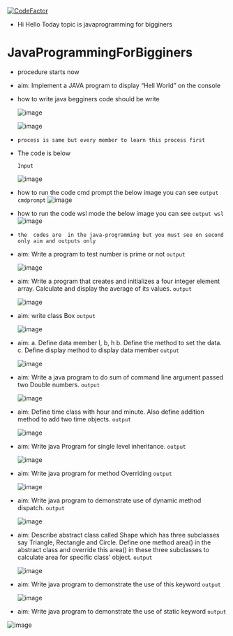 [![CodeFactor](https://www.codefactor.io/repository/github/kasinadhsarma/javaprogrammingforbigginers/badge/main)](https://www.codefactor.io/repository/github/kasinadhsarma/javaprogrammingforbigginers/overview/main)


- Hi Hello Today topic is javaprogramming for bigginers 

# JavaProgrammingForBigginers
- procedure starts now
- aim: Implement a JAVA program to display “Hell World” on the console
- how to write java begginers code should be write 

  ![image](https://user-images.githubusercontent.com/81065703/158067829-ba90835a-93af-497d-9c4c-1000d761b47d.png)


  ![image](https://user-images.githubusercontent.com/81065703/158067897-c5c451b9-6e16-47e5-99e4-993934a255bc.png) 

- `process is same but every member to learn this process first`
- The code is below
 
  `Input`
  
    ![image](https://user-images.githubusercontent.com/81065703/158068055-d5d60782-35c3-46cb-933f-ffb30bd886c2.png)

- how to run the code cmd prompt the below image you can see
  `output cmdprompt`
  ![image](https://user-images.githubusercontent.com/81065703/158068141-410b22f3-d896-4515-9429-631fa80325d2.png)

- how to run the code wsl mode the below image you can see
  `output wsl`
  ![image](https://user-images.githubusercontent.com/81065703/158068605-7510c4a4-e5a4-493b-8adf-79e2a91a4775.png)

- `the  codes are  in the java-programming but you must see on second only aim and outputs only`
- aim: Write a program to test number is prime or not
  `output`
  
  ![image](https://user-images.githubusercontent.com/81065703/158068396-ee14641e-9809-447c-8191-2d4c046f153d.png)

- aim: Write a program that creates and initializes a four integer element array. Calculate 
and display the average of its values.
  `output`
  
  ![image](https://user-images.githubusercontent.com/81065703/158068493-8366d371-e5fb-4172-9b06-619767e1057f.png) 

- aim: write class Box
  `output`
  
  ![image](https://user-images.githubusercontent.com/81065703/158068818-02d09b02-bcbd-4ad0-857b-66ac8d567f1d.png)

- aim:
  a. Define data member l, b, h 
  b. Define the method to set the data. 
  c. Define display method to display data member
  `output`
  
  ![image](https://user-images.githubusercontent.com/81065703/158068934-6b5713cc-b61f-447b-b7eb-e0a0b84448ce.png)

- aim: Write a java program to do sum of command line argument passed two Double numbers.
  `output`
  
  ![image](https://user-images.githubusercontent.com/81065703/158069222-29ddffe6-b508-4168-951c-029f84a65819.png)

- aim: Define time class with hour and minute. Also define addition method to add two time objects.
  `output`
  
  ![image](https://user-images.githubusercontent.com/81065703/158102698-3dd73ffb-f3fb-460e-adac-2baf2e4b73f7.png)

- aim: Write java Program for single level inheritance.
  `output`
  
  ![image](https://user-images.githubusercontent.com/81065703/158102932-51e45f83-6dab-4f03-80c2-50393eaf1deb.png)

- aim: Write java program for method Overriding
  `output`
  
  ![image](https://user-images.githubusercontent.com/81065703/158103110-66aeb347-8d2d-4029-8f90-1833ef9b4658.png)

- aim: Write java program to demonstrate use of dynamic method dispatch. 
  `output`
  
  ![image](https://user-images.githubusercontent.com/81065703/158106132-ab24d910-1c70-4c9a-bd96-2497c2fda1b5.png)

- aim: Describe abstract class called Shape which has three subclasses say Triangle, Rectangle and Circle. Define one method area() in the abstract class and override this area() in these three subclasses to calculate area for specific class’ object.
  `output`
  
  ![image](https://user-images.githubusercontent.com/81065703/158106454-8440d68d-20e5-4ea6-b5d8-089c5034b314.png)

- aim: Write java program to demonstrate the use of this keyword
  `output`
  
  ![image](https://user-images.githubusercontent.com/81065703/158106677-ee66e0d4-a236-4de0-ad88-f47992efc514.png)

- aim: Write java program to demonstrate the use of static keyword
 `output`
 
 ![image](https://user-images.githubusercontent.com/81065703/158106946-bbd32ed6-004c-4ec6-bb59-bd7fb5e0a5e8.png)
